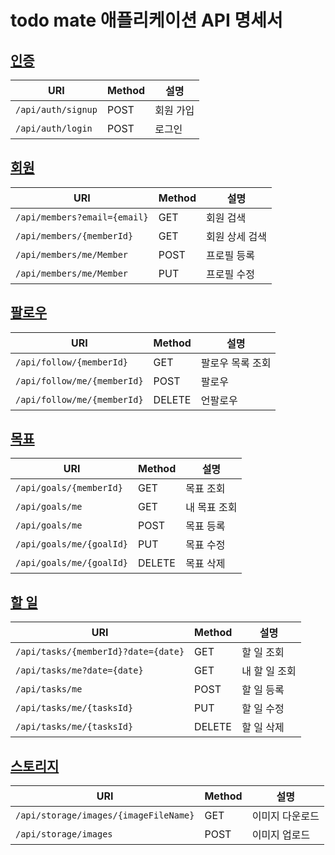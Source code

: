 # todo mate 애플리케이션 API 명세서

## [인증](./auth.md)

| URI | Method | 설명 |
|-----|--------|------|
|`/api/auth/signup`|POST|회원 가입|
|`/api/auth/login`|POST|로그인|

## [회원](./member.md)

| URI | Method | 설명 |
|-----|--------|------|
|`/api/members?email={email}`|GET|회원 검색|
|`/api/members/{memberId}`|GET|회원 상세 검색|
|`/api/members/me/Member`|POST|프로필 등록|
|`/api/members/me/Member`|PUT|프로필 수정|

## [팔로우](./follow.md)

| URI | Method | 설명 |
|-----|--------|------|
|`/api/follow/{memberId}`|GET|팔로우 목록 조회|
|`/api/follow/me/{memberId}`|POST|팔로우|
|`/api/follow/me/{memberId}`|DELETE|언팔로우|

## [목표](./goal.md)

| URI | Method | 설명 |
|-----|--------|------|
|`/api/goals/{memberId}`|GET|목표 조회|
|`/api/goals/me`|GET|내 목표 조회|
|`/api/goals/me`|POST|목표 등록|
|`/api/goals/me/{goalId}`|PUT|목표 수정|
|`/api/goals/me/{goalId}`|DELETE|목표 삭제|

## [할 일](./task.md)

| URI | Method | 설명 |
|-----|--------|------|
|`/api/tasks/{memberId}?date={date}`|GET|할 일 조회|
|`/api/tasks/me?date={date}`|GET|내 할 일 조회|
|`/api/tasks/me`|POST|할 일 등록|
|`/api/tasks/me/{tasksId}`|PUT|할 일 수정|
|`/api/tasks/me/{tasksId}`|DELETE|할 일 삭제|

## [스토리지](./storage.md)
| URI | Method | 설명 |
|-----|--------|------|
|`/api/storage/images/{imageFileName}`|GET|이미지 다운로드|
|`/api/storage/images`|POST|이미지 업로드|